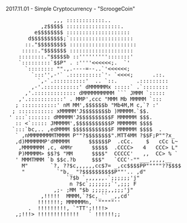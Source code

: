 2017.11.01 - Simple Cryptocurrency - "ScroogeCoin"

<pre>
               ,,, ::::::::::::..
           ,z$$$$$ :::::::::::::::::.
         e$$$$$$$$ ::::::::::::::::::::
       d$$$$$$$$$$;`::::::::::::::::::::
      ::."$$$$$$$$$ :::::::::::::::::::::
     :::::."$$$$$$$ ::::::::::::::::::::
    ::::::::."$$$$$b ::''''''''':::::::'
    `:::::::::`$$P" . :''''<<<<<<;.  `'
      `:::::::: "".,.----=--..`'<<<<<<;
        `:::'',-'` .::::::::::`'- `<<<<;      .::.
          `,-`.::::::::::'  .. `::.      .:::::::::
        ,-'.:::::::::::' dMMMMMMx :::::` .`::::::::
      ,'.::::::::::::: dMMMMMMMMMM ``` JMMM `:::::
    ,'.:::::::::::' . MMP',ccc "MMM Mb MMMMM `:::
   ; :::::::::::' nM MM',$$$$$$b "Mb4M,M c,`? :'
  ; ::::::::::: xMMMMM'J$$$$$$$$b )MMMMM.`$$.
 ' :::`::::::: dMMMMM'J$$$$$$$$$$F MMMMMM $$$.
   :: <`::::: JMMMMM',$$$$$$$$$$$P MMMMMM $$$$
  `:::`bc,.. ,edMMMM $$$$$$$$$$$$F MMMMMM $$$$  .
   ` ,nMMMMMMMMTMMMM P""?$$$$$$$$".MTT4MM ?$$F;P""?x_
   ,d)MMMMMMP'dMMMMM      $$$$$$P  .cCc.    $   cCc L~
    ,MMMMMMM ,c, 4MMr      $$$$$  .CCCC>   4   CCC> L"
    P)MMMMM> $$?$ "MM      $$$$"  CCCCC'   ,,  CC> % `
   ' MMMTMMM `b $$c.?b     $$$"   `CCC'-""___,,,,,__
     M"       `?, ??$c,,,,,,cc$7= _,cc$$$$PP"""""??$$$$
     "          `"b,_ "?$$$$$$$$$$P""'.. ,d"
                   `?$b `,,,,,,.`;;;;;;'j"
                    n ?$c`;;;;;;;`',;;; F
               ,;- ;MM "$b ;;;;;,,;;;'j"
           ,!!!!!  MMMM,`?$c,_`` _,,cd'
          !!!!!!!; MMMMMMn, `"""""''
       .  !!!!!!!!!, `"TT';!!!!>
   ,;!!!> !!!!!!!!!!!!!   ` !!!!!!;;
   </pre>
